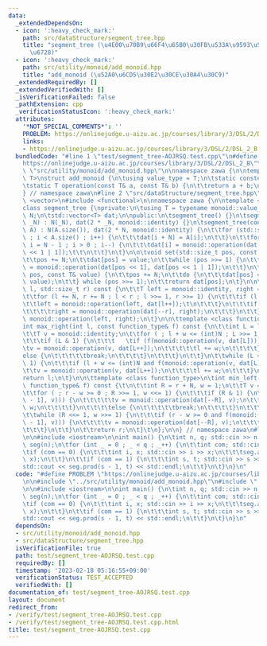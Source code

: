 ```yaml
---
data:
  _extendedDependsOn:
  - icon: ':heavy_check_mark:'
    path: src/dataStructure/segment_tree.hpp
    title: "segment_tree (\u4E00\u70B9\u66F4\u65B0\u30FB\u533A\u9593\u548C\u30BB\u30B0\
      \u6728)"
  - icon: ':heavy_check_mark:'
    path: src/utility/monoid/add_monoid.hpp
    title: "add_monoid (\u52A0\u6CD5\u30E2\u30CE\u30A4\u30C9)"
  _extendedRequiredBy: []
  _extendedVerifiedWith: []
  _isVerificationFailed: false
  _pathExtension: cpp
  _verificationStatusIcon: ':heavy_check_mark:'
  attributes:
    '*NOT_SPECIAL_COMMENTS*': ''
    PROBLEM: https://onlinejudge.u-aizu.ac.jp/courses/library/3/DSL/2/DSL_2_B
    links:
    - https://onlinejudge.u-aizu.ac.jp/courses/library/3/DSL/2/DSL_2_B
  bundledCode: "#line 1 \"test/segment_tree-AOJRSQ.test.cpp\"\n#define PROBLEM \"\
    https://onlinejudge.u-aizu.ac.jp/courses/library/3/DSL/2/DSL_2_B\"\n\n#line 2\
    \ \"src/utility/monoid/add_monoid.hpp\"\n\nnamespace zawa {\n\ntemplate <class\
    \ T>\nstruct add_monoid {\n\tusing value_type = T;\n\tstatic constexpr T identity{};\n\
    \tstatic T operation(const T& a, const T& b) {\n\t\treturn a + b;\n\t}\n};\n\n\
    } // namespace zawa\n#line 2 \"src/dataStructure/segment_tree.hpp\"\n\n#include\
    \ <vector>\n#include <functional>\n\nnamespace zawa {\n\ntemplate <class monoid>\n\
    class segment_tree {\nprivate:\n\tusing T = typename monoid::value_type;\n\tstd::size_t\
    \ N;\n\tstd::vector<T> dat;\n\npublic:\n\tsegment_tree() {}\n\tsegment_tree(int\
    \ _N) : N(_N), dat(2 * _N, monoid::identity) {}\n\tsegment_tree(const std::vector<T>&\
    \ A) : N(A.size()), dat(2 * N, monoid::identity) {\n\t\tfor (std::size_t i = 0\
    \ ; i < A.size() ; i++) {\n\t\t\tdat[i + N] = A[i];\n\t\t}\n\t\tfor (std::size_t\
    \ i = N - 1 ; i > 0 ; i--) {\n\t\t\tdat[i] = monoid::operation(dat[i << 1], dat[i\
    \ << 1 | 1]);\t\t\n\t\t}\n\t}\n\n\tvoid set(std::size_t pos, const T& value) {\n\
    \t\tpos += N;\n\t\tdat[pos] = value;\n\t\twhile (pos >>= 1) {\n\t\t\tdat[pos]\
    \ = monoid::operation(dat[pos << 1], dat[pos << 1 | 1]);\n\t\t}\n\t}\n\n\tT action(std::size_t\
    \ pos, const T& value) {\n\t\tpos += N;\n\t\tdo {\n\t\t\tdat[pos] = monoid::operation(dat[pos],\
    \ value);\n\t\t} while (pos >>= 1);\n\t\treturn dat[pos];\n\t}\n\n\tT prod(std::size_t\
    \ l, std::size_t r) const {\n\t\tT left = monoid::identity, right = monoid::identity;\n\
    \t\tfor (l += N, r += N ; l < r ; l >>= 1, r >>= 1) {\n\t\t\tif (l & 1) {\n\t\t\
    \t\tleft = monoid::operation(left, dat[l++]);\t\n\t\t\t}\n\t\t\tif (r & 1) {\n\
    \t\t\t\tright = monoid::operation(dat[--r], right);\n\t\t\t}\n\t\t}\n\t\treturn\
    \ monoid::operation(left, right);\n\t}\n\n\ttemplate <class function_type>\n\t\
    int max_right(int l, const function_type& f) const {\n\t\tint L = l + N, w = 1;\n\
    \t\tT v = monoid::identity;\n\t\tfor ( ; l + w <= (int)N ; L >>= 1, w <<= 1) {\n\
    \t\t\tif (L & 1) {\n\t\t\t   \tif (f(monoid::operation(v, dat[L]))) {\n\t\t\t\t\
    \tv = monoid::operation(v, dat[L++]);\n\t\t\t\t\tl += w;\n\t\t\t\t}\n\t\t\t\t\
    else {\n\t\t\t\t\tbreak;\n\t\t\t\t}\n\t\t\t}\n\t\t}\n\t\twhile (L <<= 1, w >>=\
    \ 1) {\n\t\t\tif (l + w <= (int)N and f(monoid::operation(v, dat[L]))) {\n\t\t\
    \t\tv = monoid::operation(v, dat[L++]);\n\t\t\t\tl += w;\n\t\t\t}\n\t\t}\n\t\t\
    return l;\n\t}\n\n\ttemplate <class function_type>\n\tint min_left(int r, const\
    \ function_type& f) const {\t\n\t\tint R = r + N, w = 1;\n\t\tT v = monoid::identity;\n\
    \t\tfor ( ; r - w >= 0 ; R >>= 1, w <<= 1) {\n\t\t\tif (R & 1) {\n\t\t\t\tif (f(monoid::operation(dat[R\
    \ - 1], v))) {\n\t\t\t\t\tv = monoid::operation(dat[--R], v);\n\t\t\t\t\tr -=\
    \ w;\n\t\t\t\t}\n\t\t\t\telse {\n\t\t\t\t\tbreak;\n\t\t\t\t}\n\t\t\t}\n\t\t}\n\
    \t\twhile (R <<= 1, w >>= 1) {\n\t\t\tif (r - w >= 0 and f(monoid::operation(dat[R\
    \ - 1], v))) {\n\t\t\t\tv = monoid::operation(dat[--R], v);\n\t\t\t\tr -= w;\n\
    \t\t\t}\n\t\t}\n\t\treturn r;\n\t}\t\n};\n\n} // namespace zawa\n#line 5 \"test/segment_tree-AOJRSQ.test.cpp\"\
    \n\n#include <iostream>\n\nint main() {\n\tint n, q; std::cin >> n >> q;\n\tzawa::segment_tree<zawa::add_monoid<int>>\
    \ seg(n);\n\tfor (int _ = 0 ; _ < q ; _++) {\n\t\tint com; std::cin >> com;\n\t\
    \tif (com == 0) {\n\t\t\tint i, x; std::cin >> i >> x;\n\t\t\tseg.action(i - 1,\
    \ x);\n\t\t}\n\t\tif (com == 1) {\n\t\t\tint s, t; std::cin >> s >> t;\n\t\t\t\
    std::cout << seg.prod(s - 1, t) << std::endl;\n\t\t}\n\t}\n}\n"
  code: "#define PROBLEM \"https://onlinejudge.u-aizu.ac.jp/courses/library/3/DSL/2/DSL_2_B\"\
    \n\n#include \"../src/utility/monoid/add_monoid.hpp\"\n#include \"../src/dataStructure/segment_tree.hpp\"\
    \n\n#include <iostream>\n\nint main() {\n\tint n, q; std::cin >> n >> q;\n\tzawa::segment_tree<zawa::add_monoid<int>>\
    \ seg(n);\n\tfor (int _ = 0 ; _ < q ; _++) {\n\t\tint com; std::cin >> com;\n\t\
    \tif (com == 0) {\n\t\t\tint i, x; std::cin >> i >> x;\n\t\t\tseg.action(i - 1,\
    \ x);\n\t\t}\n\t\tif (com == 1) {\n\t\t\tint s, t; std::cin >> s >> t;\n\t\t\t\
    std::cout << seg.prod(s - 1, t) << std::endl;\n\t\t}\n\t}\n}\n"
  dependsOn:
  - src/utility/monoid/add_monoid.hpp
  - src/dataStructure/segment_tree.hpp
  isVerificationFile: true
  path: test/segment_tree-AOJRSQ.test.cpp
  requiredBy: []
  timestamp: '2023-02-18 05:16:55+09:00'
  verificationStatus: TEST_ACCEPTED
  verifiedWith: []
documentation_of: test/segment_tree-AOJRSQ.test.cpp
layout: document
redirect_from:
- /verify/test/segment_tree-AOJRSQ.test.cpp
- /verify/test/segment_tree-AOJRSQ.test.cpp.html
title: test/segment_tree-AOJRSQ.test.cpp
---
```

